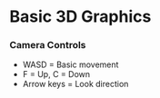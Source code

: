 # Basic 3D Graphics
### Camera Controls
- WASD = Basic movement
- F = Up, C = Down
- Arrow keys = Look direction
